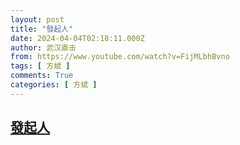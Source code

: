 ```yaml
---
layout: post
title: "發起人"
date: 2024-04-04T02:18:11.000Z
author: 武汉直击
from: https://www.youtube.com/watch?v=FijMLbhBvno
tags: [ 方斌 ]
comments: True
categories: [ 方斌 ]
---
```

<!--1712197091000-->
[發起人](https://www.youtube.com/watch?v=FijMLbhBvno)
------

<div>

</div>
